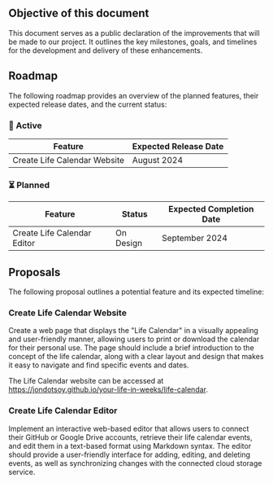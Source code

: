 ## Objective of this document

This document serves as a public declaration of the improvements that will be made to our project. It outlines the key milestones, goals, and timelines for the development and delivery of these enhancements.

## Roadmap

The following roadmap provides an overview of the planned features, their expected release dates, and the current status:

### 🚧 Active

<!--
| Feature | Expected Release Date |
| --- | --- |
| User Interface Updates | Q2 2023 |
| Improved Performance | Q3 2023 |
-->

| Feature | Expected Release Date |
| --- | --- |
| Create Life Calendar Website | August 2024 |

### ⏳ Planned

<!--
| Feature | Status | Expected Completion Date |
| --- | --- | --- |
| Bug Fixing | In Progress | March 15, 2023 |
| New Features Development | In Progress | April 30, 2023 |
-->

| Feature | Status | Expected Completion Date |
| --- | --- | --- |
| Create Life Calendar Editor | On Design | September 2024 |

## Proposals

The following proposal outlines a potential feature and its expected timeline:

<!--
### Proposal: [Insert Proposal Title]

[Description]
-->

### Create Life Calendar Website

Create a web page that displays the "Life Calendar" in a visually appealing and user-friendly manner, allowing users to print or download the calendar for their personal use. The page should include a brief introduction to the concept of the life calendar, along with a clear layout and design that makes it easy to navigate and find specific events and dates.

The Life Calendar website can be accessed at https://jondotsoy.github.io/your-life-in-weeks/life-calendar.

### Create Life Calendar Editor

Implement an interactive web-based editor that allows users to connect their GitHub or Google Drive accounts, retrieve their life calendar events, and edit them in a text-based format using Markdown syntax. The editor should provide a user-friendly interface for adding, editing, and deleting events, as well as synchronizing changes with the connected cloud storage service.
